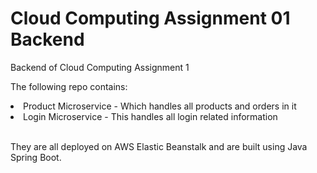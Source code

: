 # Cloud Computing Assignment 01 Backend
Backend of Cloud Computing Assignment 1

The following repo contains:

<li>Product Microservice - Which handles all products and orders in it</li>
<li>Login Microservice - This handles all login related information</li><br>

They are all deployed on AWS Elastic Beanstalk and are built using Java Spring Boot. 


